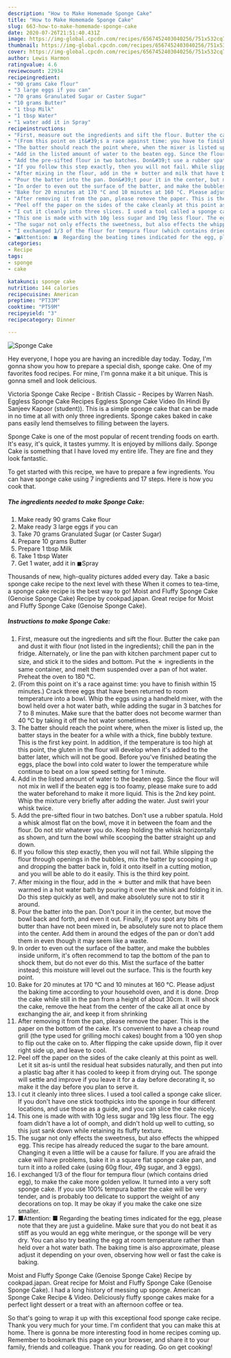 ```yaml
---
description: "How to Make Homemade Sponge Cake"
title: "How to Make Homemade Sponge Cake"
slug: 663-how-to-make-homemade-sponge-cake
date: 2020-07-26T21:51:40.431Z
image: https://img-global.cpcdn.com/recipes/6567452403040256/751x532cq70/sponge-cake-recipe-main-photo.jpg
thumbnail: https://img-global.cpcdn.com/recipes/6567452403040256/751x532cq70/sponge-cake-recipe-main-photo.jpg
cover: https://img-global.cpcdn.com/recipes/6567452403040256/751x532cq70/sponge-cake-recipe-main-photo.jpg
author: Lewis Harmon
ratingvalue: 4.6
reviewcount: 22934
recipeingredient:
- "90 grams Cake flour"
- "3 large eggs if you can"
- "70 grams Granulated Sugar or Caster Sugar"
- "10 grams Butter"
- "1 tbsp Milk"
- "1 tbsp Water"
- "1 water add it in Spray"
recipeinstructions:
- "First, measure out the ingredients and sift the flour. Butter the cake pan and dust it with flour (not listed in the ingredients); chill the pan in the fridge. Alternately, or line the pan with kitchen parchment paper cut to size, and stick it to the sides and bottom. Put the ＊ ingredients in the same container, and melt them suspended over a pan of hot water. Preheat the oven to 180 °C."
- "(From this point on it&#39;s a race against time: you have to finish within 15 minutes.) Crack three eggs that have been returned to room temperature into a bowl. Whip the eggs using a handheld mixer, with the bowl held over a hot water bath, while adding the sugar in 3 batches for 7 to 8 minutes. Make sure that the batter does not become warmer than 40 °C by taking it off the hot water sometimes."
- "The batter should reach the point where, when the mixer is listed up, the batter stays in the beater for a while with a thick, fine bubbly texture. This is the first key point. In addition, if the  temperature is too high at this point, the gluten in the flour will develop when it&#39;s added to the batter later, which will not be good. Before you&#39;ve finished beating the eggs, place the bowl into cold water to lower the temperature while continue to beat on a low speed setting for 1 minute."
- "Add in the listed amount of water to the beaten egg. Since the flour will not mix in well if the beaten egg is too foamy, please make sure to add the water beforehand to make it more liquid. This is the 2nd key point. Whip the mixture very briefly after adding the water. Just swirl your whisk twice."
- "Add the pre-sifted flour in two batches. Don&#39;t use a rubber spatula. Hold a whisk almost flat on the bowl, move it in between the foam and the flour. Do not stir whatever you do. Keep holding the whisk horizontally as shown, and turn the bowl while scooping the batter straight up and down."
- "If you follow this step exactly, then you will not fail. While slipping the flour through openings in the bubbles, mix the batter by scooping it up and dropping the batter back in, fold it onto itself in a cutting motion, and you will be able to do it easily. This is the third key point."
- "After mixing in the flour, add in the ＊ butter and milk that have been warmed in a hot water bath by pouring it over the whisk and folding it in. Do this step quickly as well, and make absolutely sure not to stir it around."
- "Pour the batter into the pan. Don&#39;t pour it in the center, but move the bowl back and forth, and even it out. Finally, if you spot any bits of butter than have not been mixed in, be absolutely sure not to place them into the center. Add them in around the edges of the pan or don&#39;t add them in even though it may seem like a waste."
- "In order to even out the surface of the batter, and make the bubbles inside uniform, it&#39;s often recommend to tap the bottom of the pan to shock them, but do not ever do this.  Mist the surface of the batter instead; this moisture will level out the surface. This is the fourth key point."
- "Bake for 20 minutes at 170 °C and 10 minutes at 160 °C. Please adjust the baking time according to your household oven, and it is done. Drop the cake while still in the pan from a height of about 30cm. It will shock the cake, remove the heat from the center of the cake all at once by exchanging the air, and keep it from shrinking"
- "After removing it from the pan, please remove the paper. This is the paper on the bottom of the cake. It&#39;s convenient to have a cheap round grill (the type used for grilling mochi cakes) bought from a 100 yen shop to flip out the cake on to. After flipping the cake upside down, flip it over right side up, and leave to cool."
- "Peel off the paper on the sides of the cake cleanly at this point as well. Let it sit as-is until the residual heat subsides naturally, and then put into a plastic bag after it has cooled to keep it from drying out. The sponge will settle and improve if you leave it for a day before decorating it, so make it the day before you plan to serve it."
- "I cut it cleanly into three slices. I used a tool called a sponge cake slicer. If you don&#39;t have one  stick toothpicks into the sponge in four different locations, and use those as a guide, and you can slice the cake nicely."
- "This one is made with with 10g less sugar and 19g less flour. The egg foam didn&#39;t have a lot of oomph, and didn&#39;t hold up well to cutting, so this just sank down while retaining its fluffy texture."
- "The sugar not only effects the sweetness, but also effects the whipped egg. This recipe has already reduced the sugar to the bare amount. Changing it even a little will be a cause for failure. If you are afraid the cake will have problems, bake it in a square flat sponge cake pan, and  turn it into a rolled cake (using 60g flour, 49g sugar, and 3 eggs)."
- "I exchanged 1/3 of the flour for tempura flour (which contains dried egg), to make the cake more golden yellow. It turned into a very soft sponge cake. If you use 100% tempura batter  the cake will be very tender, and is probably too delicate to support the weight of any decorations on top. It may be okay if you make the cake one size smaller."
- "■Attention: ■  Regarding the beating times indicated for the egg, please note that they are just a guideline. Make sure that you do not beat it as stiff as you would an egg white meringue, or the sponge will be very dry. You can also try beating the egg at room temperature rather than held over a hot water bath. The baking time is also approximate, please adjust it depending on your oven, observing how well or fast the cake is baking."
categories:
- Recipe
tags:
- sponge
- cake

katakunci: sponge cake 
nutrition: 144 calories
recipecuisine: American
preptime: "PT33M"
cooktime: "PT59M"
recipeyield: "3"
recipecategory: Dinner

---
```



![Sponge Cake](https://img-global.cpcdn.com/recipes/6567452403040256/751x532cq70/sponge-cake-recipe-main-photo.jpg)

Hey everyone, I hope you are having an incredible day today. Today, I'm gonna show you how to prepare a special dish, sponge cake. One of my favorites food recipes. For mine, I'm gonna make it a bit unique. This is gonna smell and look delicious.

Victoria Sponge Cake Recipe - British Classic - Recipes by Warren Nash. Eggless Sponge Cake Recipes Eggless Sponge Cake Video (In Hindi By Sanjeev Kapoor (student)). This is a simple sponge cake that can be made in no time at all with only three ingredients. Sponge cakes baked in cake pans easily lend themselves to filling between the layers.

Sponge Cake is one of the most popular of recent trending foods on earth. It's easy, it's quick, it tastes yummy. It is enjoyed by millions daily. Sponge Cake is something that I have loved my entire life. They are fine and they look fantastic.


To get started with this recipe, we have to prepare a few ingredients. You can have sponge cake using 7 ingredients and 17 steps. Here is how you cook that.

<!--inarticleads1-->

##### The ingredients needed to make Sponge Cake:

1. Make ready 90 grams Cake flour
1. Make ready 3 large eggs if you can
1. Take 70 grams Granulated Sugar (or Caster Sugar)
1. Prepare 10 grams Butter
1. Prepare 1 tbsp Milk
1. Take 1 tbsp Water
1. Get 1 water, add it in ◼︎Spray


Thousands of new, high-quality pictures added every day. Take a basic sponge cake recipe to the next level with these When it comes to tea-time, a sponge cake recipe is the best way to go! Moist and Fluffy Sponge Cake (Genoise Sponge Cake) Recipe by cookpad.japan. Great recipe for Moist and Fluffy Sponge Cake (Genoise Sponge Cake). 

<!--inarticleads2-->

##### Instructions to make Sponge Cake:

1. First, measure out the ingredients and sift the flour. Butter the cake pan and dust it with flour (not listed in the ingredients); chill the pan in the fridge. Alternately, or line the pan with kitchen parchment paper cut to size, and stick it to the sides and bottom. Put the ＊ ingredients in the same container, and melt them suspended over a pan of hot water. Preheat the oven to 180 °C.
1. (From this point on it&#39;s a race against time: you have to finish within 15 minutes.) Crack three eggs that have been returned to room temperature into a bowl. Whip the eggs using a handheld mixer, with the bowl held over a hot water bath, while adding the sugar in 3 batches for 7 to 8 minutes. Make sure that the batter does not become warmer than 40 °C by taking it off the hot water sometimes.
1. The batter should reach the point where, when the mixer is listed up, the batter stays in the beater for a while with a thick, fine bubbly texture. This is the first key point. In addition, if the  temperature is too high at this point, the gluten in the flour will develop when it&#39;s added to the batter later, which will not be good. Before you&#39;ve finished beating the eggs, place the bowl into cold water to lower the temperature while continue to beat on a low speed setting for 1 minute.
1. Add in the listed amount of water to the beaten egg. Since the flour will not mix in well if the beaten egg is too foamy, please make sure to add the water beforehand to make it more liquid. This is the 2nd key point. Whip the mixture very briefly after adding the water. Just swirl your whisk twice.
1. Add the pre-sifted flour in two batches. Don&#39;t use a rubber spatula. Hold a whisk almost flat on the bowl, move it in between the foam and the flour. Do not stir whatever you do. Keep holding the whisk horizontally as shown, and turn the bowl while scooping the batter straight up and down.
1. If you follow this step exactly, then you will not fail. While slipping the flour through openings in the bubbles, mix the batter by scooping it up and dropping the batter back in, fold it onto itself in a cutting motion, and you will be able to do it easily. This is the third key point.
1. After mixing in the flour, add in the ＊ butter and milk that have been warmed in a hot water bath by pouring it over the whisk and folding it in. Do this step quickly as well, and make absolutely sure not to stir it around.
1. Pour the batter into the pan. Don&#39;t pour it in the center, but move the bowl back and forth, and even it out. Finally, if you spot any bits of butter than have not been mixed in, be absolutely sure not to place them into the center. Add them in around the edges of the pan or don&#39;t add them in even though it may seem like a waste.
1. In order to even out the surface of the batter, and make the bubbles inside uniform, it&#39;s often recommend to tap the bottom of the pan to shock them, but do not ever do this.  Mist the surface of the batter instead; this moisture will level out the surface. This is the fourth key point.
1. Bake for 20 minutes at 170 °C and 10 minutes at 160 °C. Please adjust the baking time according to your household oven, and it is done. Drop the cake while still in the pan from a height of about 30cm. It will shock the cake, remove the heat from the center of the cake all at once by exchanging the air, and keep it from shrinking
1. After removing it from the pan, please remove the paper. This is the paper on the bottom of the cake. It&#39;s convenient to have a cheap round grill (the type used for grilling mochi cakes) bought from a 100 yen shop to flip out the cake on to. After flipping the cake upside down, flip it over right side up, and leave to cool.
1. Peel off the paper on the sides of the cake cleanly at this point as well. Let it sit as-is until the residual heat subsides naturally, and then put into a plastic bag after it has cooled to keep it from drying out. The sponge will settle and improve if you leave it for a day before decorating it, so make it the day before you plan to serve it.
1. I cut it cleanly into three slices. I used a tool called a sponge cake slicer. If you don&#39;t have one  stick toothpicks into the sponge in four different locations, and use those as a guide, and you can slice the cake nicely.
1. This one is made with with 10g less sugar and 19g less flour. The egg foam didn&#39;t have a lot of oomph, and didn&#39;t hold up well to cutting, so this just sank down while retaining its fluffy texture.
1. The sugar not only effects the sweetness, but also effects the whipped egg. This recipe has already reduced the sugar to the bare amount. Changing it even a little will be a cause for failure. If you are afraid the cake will have problems, bake it in a square flat sponge cake pan, and  turn it into a rolled cake (using 60g flour, 49g sugar, and 3 eggs).
1. I exchanged 1/3 of the flour for tempura flour (which contains dried egg), to make the cake more golden yellow. It turned into a very soft sponge cake. If you use 100% tempura batter  the cake will be very tender, and is probably too delicate to support the weight of any decorations on top. It may be okay if you make the cake one size smaller.
1. ■Attention: ■  Regarding the beating times indicated for the egg, please note that they are just a guideline. Make sure that you do not beat it as stiff as you would an egg white meringue, or the sponge will be very dry. You can also try beating the egg at room temperature rather than held over a hot water bath. The baking time is also approximate, please adjust it depending on your oven, observing how well or fast the cake is baking.


Moist and Fluffy Sponge Cake (Genoise Sponge Cake) Recipe by cookpad.japan. Great recipe for Moist and Fluffy Sponge Cake (Genoise Sponge Cake). I had a long history of messing up sponge. American Sponge Cake Recipe &amp; Video. Deliciously fluffy sponge cakes make for a perfect light dessert or a treat with an afternoon coffee or tea. 

So that's going to wrap it up with this exceptional food sponge cake recipe. Thank you very much for your time. I'm confident that you can make this at home. There is gonna be more interesting food in home recipes coming up. Remember to bookmark this page on your browser, and share it to your family, friends and colleague. Thank you for reading. Go on get cooking!
